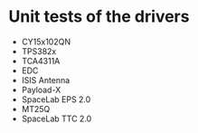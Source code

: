 # Unit tests of the drivers

* CY15x102QN
* TPS382x
* TCA4311A
* EDC
* ISIS Antenna
* Payload-X
* SpaceLab EPS 2.0
* MT25Q
* SpaceLab TTC 2.0
